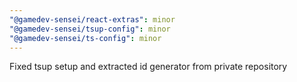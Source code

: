 ```yaml
---
"@gamedev-sensei/react-extras": minor
"@gamedev-sensei/tsup-config": minor
"@gamedev-sensei/ts-config": minor
---
```


Fixed tsup setup and extracted id generator from private repository
